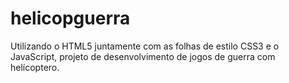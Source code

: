 # helicopguerra 
 Utilizando o HTML5 juntamente com as folhas de estilo CSS3 e o JavaScript, projeto de desenvolvimento de jogos de guerra com helícoptero.

